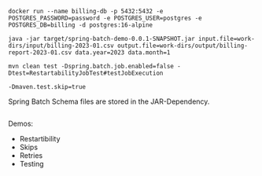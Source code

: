 ```
docker run --name billing-db -p 5432:5432 -e POSTGRES_PASSWORD=password -e POSTGRES_USER=postgres -e POSTGRES_DB=billing -d postgres:16-alpine

java -jar target/spring-batch-demo-0.0.1-SNAPSHOT.jar input.file=work-dirs/input/billing-2023-01.csv output.file=work-dirs/output/billing-report-2023-01.csv data.year=2023 data.month=1

mvn clean test -Dspring.batch.job.enabled=false -Dtest=RestartabilityJobTest#testJobExecution

-Dmaven.test.skip=true
```

Spring Batch Schema files are stored in the JAR-Dependency.

```

```

Demos:
* Restartibility
* Skips
* Retries
* Testing